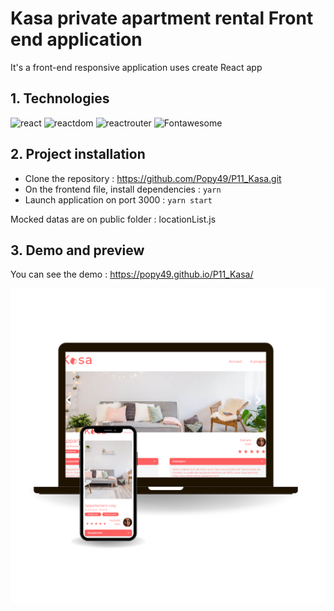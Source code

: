 # Kasa private apartment rental Front end application
It's a front-end responsive application uses create React app


## 1. Technologies
![react](https://img.shields.io/badge/React-18.1.0-blue?raw=true "react")
![reactdom](https://img.shields.io/badge/React--dom-18.1.0-blue?raw=true "reactdom")
![reactrouter](https://img.shields.io/badge/React--router-6.3.0-green?raw=true "reactrouter")
![Fontawesome](https://img.shields.io/badge/Made%20with-Fontawesome-red?raw=true "Fontawesome")

## 2. Project installation
- Clone the repository : https://github.com/Popy49/P11_Kasa.git
- On the frontend file, install dependencies : `yarn`
- Launch application on port 3000 : `yarn start`

Mocked datas are on public folder : locationList.js

## 3. Demo and preview
You can see the demo : https://popy49.github.io/P11_Kasa/

![Preview](./p11.png?raw=true "preview")

